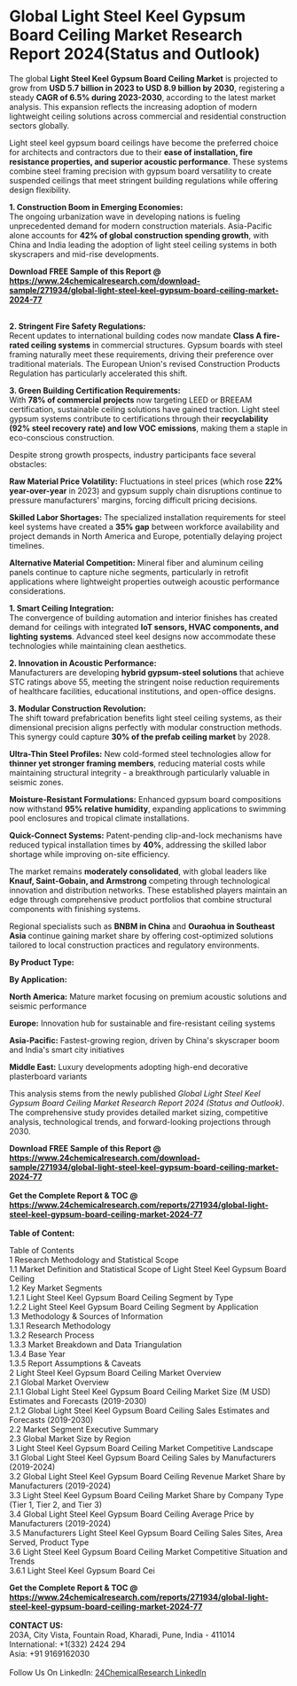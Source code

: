 <h1>Global Light Steel Keel Gypsum Board Ceiling Market Research Report 2024(Status and Outlook)</h1><p>The global <strong>Light Steel Keel Gypsum Board Ceiling Market</strong> is projected to grow from <strong>USD 5.7 billion in 2023 to USD 8.9 billion by 2030</strong>, registering a steady <strong>CAGR of 6.5% during 2023-2030</strong>, according to the latest market analysis. This expansion reflects the increasing adoption of modern lightweight ceiling solutions across commercial and residential construction sectors globally.</p><p>Light steel keel gypsum board ceilings have become the preferred choice for architects and contractors due to their <strong>ease of installation, fire resistance properties, and superior acoustic performance</strong>. These systems combine steel framing precision with gypsum board versatility to create suspended ceilings that meet stringent building regulations while offering design flexibility.</p><p><strong>1. Construction Boom in Emerging Economies:</strong><br>
The ongoing urbanization wave in developing nations is fueling unprecedented demand for modern construction materials. Asia-Pacific alone accounts for <strong>42% of global construction spending growth</strong>, with China and India leading the adoption of light steel ceiling systems in both skyscrapers and mid-rise developments.</p><div><b>Download FREE Sample of this Report @ 
            <a href="https://www.24chemicalresearch.com/download-sample/271934/global-light-steel-keel-gypsum-board-ceiling-market-2024-77">
            https://www.24chemicalresearch.com/download-sample/271934/global-light-steel-keel-gypsum-board-ceiling-market-2024-77</a></b></div><br><p><strong>2. Stringent Fire Safety Regulations:</strong><br>
Recent updates to international building codes now mandate <strong>Class A fire-rated ceiling systems</strong> in commercial structures. Gypsum boards with steel framing naturally meet these requirements, driving their preference over traditional materials. The European Union's revised Construction Products Regulation has particularly accelerated this shift.</p><p><strong>3. Green Building Certification Requirements:</strong><br>
With <strong>78% of commercial projects</strong> now targeting LEED or BREEAM certification, sustainable ceiling solutions have gained traction. Light steel gypsum systems contribute to certifications through their <strong>recyclability (92% steel recovery rate) and low VOC emissions</strong>, making them a staple in eco-conscious construction.</p><p>Despite strong growth prospects, industry participants face several obstacles:</p><p><strong>Raw Material Price Volatility:</strong> Fluctuations in steel prices (which rose <strong>22% year-over-year</strong> in 2023) and gypsum supply chain disruptions continue to pressure manufacturers' margins, forcing difficult pricing decisions.</p><p><strong>Skilled Labor Shortages:</strong> The specialized installation requirements for steel keel systems have created a <strong>35% gap</strong> between workforce availability and project demands in North America and Europe, potentially delaying project timelines.</p><p><strong>Alternative Material Competition:</strong> Mineral fiber and aluminum ceiling panels continue to capture niche segments, particularly in retrofit applications where lightweight properties outweigh acoustic performance considerations.</p><p><strong>1. Smart Ceiling Integration:</strong><br>
The convergence of building automation and interior finishes has created demand for ceilings with integrated <strong>IoT sensors, HVAC components, and lighting systems</strong>. Advanced steel keel designs now accommodate these technologies while maintaining clean aesthetics.</p><p><strong>2. Innovation in Acoustic Performance:</strong><br>
Manufacturers are developing <strong>hybrid gypsum-steel solutions</strong> that achieve STC ratings above 55, meeting the stringent noise reduction requirements of healthcare facilities, educational institutions, and open-office designs.</p><p><strong>3. Modular Construction Revolution:</strong><br>
The shift toward prefabrication benefits light steel ceiling systems, as their dimensional precision aligns perfectly with modular construction methods. This synergy could capture <strong>30% of the prefab ceiling market</strong> by 2028.</p><p><strong>Ultra-Thin Steel Profiles:</strong> New cold-formed steel technologies allow for <strong>thinner yet stronger framing members</strong>, reducing material costs while maintaining structural integrity - a breakthrough particularly valuable in seismic zones.</p><p><strong>Moisture-Resistant Formulations:</strong> Enhanced gypsum board compositions now withstand <strong>95% relative humidity</strong>, expanding applications to swimming pool enclosures and tropical climate installations.</p><p><strong>Quick-Connect Systems:</strong> Patent-pending clip-and-lock mechanisms have reduced typical installation times by <strong>40%</strong>, addressing the skilled labor shortage while improving on-site efficiency.</p><p>The market remains <strong>moderately consolidated</strong>, with global leaders like <strong>Knauf, Saint-Gobain, and Armstrong</strong> competing through technological innovation and distribution networks. These established players maintain an edge through comprehensive product portfolios that combine structural components with finishing systems.</p><p>Regional specialists such as <strong>BNBM in China</strong> and <strong>Ouraohua in Southeast Asia</strong> continue gaining market share by offering cost-optimized solutions tailored to local construction practices and regulatory environments.</p><p><strong>By Product Type:</strong></p><p><strong>By Application:</strong></p><p><strong>North America:</strong> Mature market focusing on premium acoustic solutions and seismic performance</p><p><strong>Europe:</strong> Innovation hub for sustainable and fire-resistant ceiling systems</p><p><strong>Asia-Pacific:</strong> Fastest-growing region, driven by China's skyscraper boom and India's smart city initiatives</p><p><strong>Middle East:</strong> Luxury developments adopting high-end decorative plasterboard variants</p><p>This analysis stems from the newly published <em>Global Light Steel Keel Gypsum Board Ceiling Market Research Report 2024 (Status and Outlook)</em>. The comprehensive study provides detailed market sizing, competitive analysis, technological trends, and forward-looking projections through 2030.</p><div><b>Download FREE Sample of this Report @ 
            <a href="https://www.24chemicalresearch.com/download-sample/271934/global-light-steel-keel-gypsum-board-ceiling-market-2024-77">
            https://www.24chemicalresearch.com/download-sample/271934/global-light-steel-keel-gypsum-board-ceiling-market-2024-77</a></b></div><br><div><b>Get the Complete Report & TOC @ 
            <a href="https://www.24chemicalresearch.com/reports/271934/global-light-steel-keel-gypsum-board-ceiling-market-2024-77">
            https://www.24chemicalresearch.com/reports/271934/global-light-steel-keel-gypsum-board-ceiling-market-2024-77</a></b></div><br>
            <b>Table of Content:</b><p>Table of Contents<br />
1 Research Methodology and Statistical Scope<br />
1.1 Market Definition and Statistical Scope of Light Steel Keel Gypsum Board Ceiling<br />
1.2 Key Market Segments<br />
1.2.1 Light Steel Keel Gypsum Board Ceiling Segment by Type<br />
1.2.2 Light Steel Keel Gypsum Board Ceiling Segment by Application<br />
1.3 Methodology & Sources of Information<br />
1.3.1 Research Methodology<br />
1.3.2 Research Process<br />
1.3.3 Market Breakdown and Data Triangulation<br />
1.3.4 Base Year<br />
1.3.5 Report Assumptions & Caveats<br />
2 Light Steel Keel Gypsum Board Ceiling Market Overview<br />
2.1 Global Market Overview<br />
2.1.1 Global Light Steel Keel Gypsum Board Ceiling Market Size (M USD) Estimates and Forecasts (2019-2030)<br />
2.1.2 Global Light Steel Keel Gypsum Board Ceiling Sales Estimates and Forecasts (2019-2030)<br />
2.2 Market Segment Executive Summary<br />
2.3 Global Market Size by Region<br />
3 Light Steel Keel Gypsum Board Ceiling Market Competitive Landscape<br />
3.1 Global Light Steel Keel Gypsum Board Ceiling Sales by Manufacturers (2019-2024)<br />
3.2 Global Light Steel Keel Gypsum Board Ceiling Revenue Market Share by Manufacturers (2019-2024)<br />
3.3 Light Steel Keel Gypsum Board Ceiling Market Share by Company Type (Tier 1, Tier 2, and Tier 3)<br />
3.4 Global Light Steel Keel Gypsum Board Ceiling Average Price by Manufacturers (2019-2024)<br />
3.5 Manufacturers Light Steel Keel Gypsum Board Ceiling Sales Sites, Area Served, Product Type<br />
3.6 Light Steel Keel Gypsum Board Ceiling Market Competitive Situation and Trends<br />
3.6.1 Light Steel Keel Gypsum Board Cei</p><div><b>Get the Complete Report & TOC @ 
            <a href="https://www.24chemicalresearch.com/reports/271934/global-light-steel-keel-gypsum-board-ceiling-market-2024-77">
            https://www.24chemicalresearch.com/reports/271934/global-light-steel-keel-gypsum-board-ceiling-market-2024-77</a></b></div><br><b>CONTACT US:</b><br>
            203A, City Vista, Fountain Road, Kharadi, Pune, India - 411014<br>
            International: +1(332) 2424 294<br>
            Asia: +91 9169162030 <br><br>
            Follow Us On LinkedIn: <a href="https://www.linkedin.com/company/24chemicalresearch/">24ChemicalResearch LinkedIn</a>